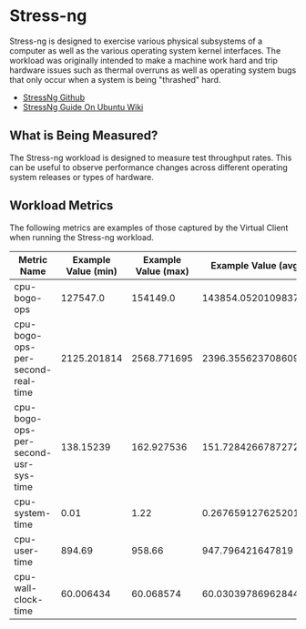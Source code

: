 ﻿# Stress-ng
Stress-ng is designed to exercise various physical subsystems of a computer as well as the various operating system kernel interfaces. The workload was originally intended to make 
a machine work hard and trip hardware issues such as thermal overruns as well as operating system bugs that only occur when a system is being "thrashed" hard.

* [StressNg Github](https://github.com/ColinIanKing/stress-ng)
* [StressNg Guide On Ubuntu Wiki](https://wiki.ubuntu.com/Kernel/Reference/stress-ng)

## What is Being Measured?
The Stress-ng workload is designed to measure test throughput rates. This can be useful to observe performance changes across different operating system 
releases or types of hardware.

## Workload Metrics
The following metrics are examples of those captured by the Virtual Client when running the Stress-ng workload.

| Metric Name | Example Value (min) | Example Value (max) | Example Value (avg) | Unit |
|-------------|---------------------|---------------------|---------------------|------|
| cpu-bogo-ops | 127547.0 | 154149.0 | 143854.0520109837 | BogoOps |
| cpu-bogo-ops-per-second-real-time | 2125.201814 | 2568.771695 | 2396.355623708609 | BogoOps/s |
| cpu-bogo-ops-per-second-usr-sys-time | 138.15239 | 162.927536 | 151.7284266787272 | BogoOps/s |
| cpu-system-time | 0.01 | 1.22 | 0.26765912762520197 | second |
| cpu-user-time | 894.69 | 958.66 | 947.796421647819 | second |
| cpu-wall-clock-time | 60.006434 | 60.068574 | 60.03039786962844 | second |
